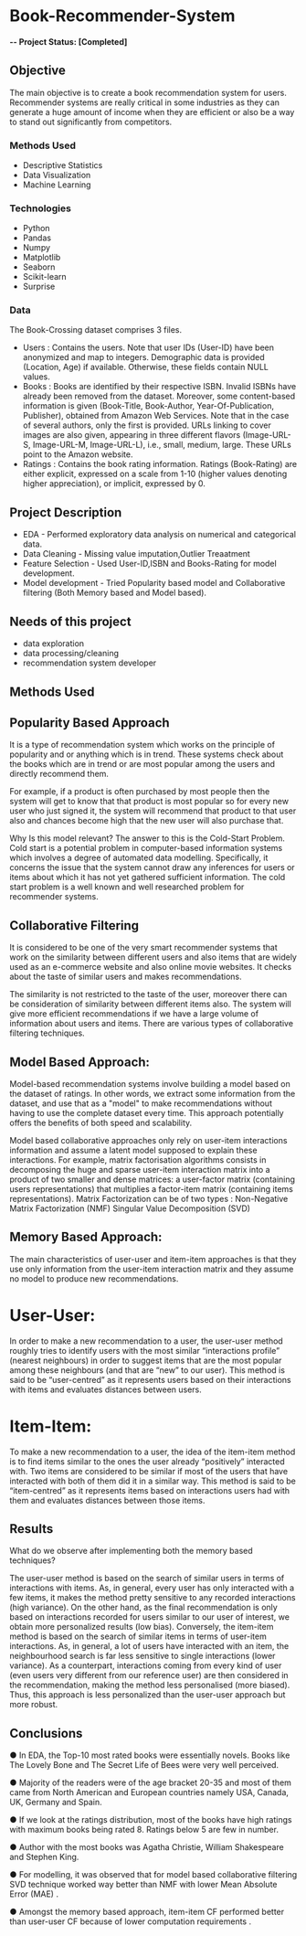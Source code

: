 # Book-Recommender-System
#### -- Project Status: [Completed]

## Objective<br>
The main objective is to create a book recommendation system for users. Recommender systems are really critical in some industries as they can generate a huge
amount of income when they are efficient or also be a way to stand out significantly from competitors. 


### Methods Used
* Descriptive Statistics
* Data Visualization
* Machine Learning


### Technologies
* Python
* Pandas
* Numpy
* Matplotlib
* Seaborn
* Scikit-learn
* Surprise

### Data
The Book-Crossing dataset comprises 3 files.
* Users : 
Contains the users. Note that user IDs (User-ID) have been anonymized and map to
integers. Demographic data is provided (Location, Age) if available. Otherwise, these
fields contain NULL values.
* Books : 
Books are identified by their respective ISBN. Invalid ISBNs have already been removed
from the dataset. Moreover, some content-based information is given (Book-Title,
Book-Author, Year-Of-Publication, Publisher), obtained from Amazon Web
Services. Note that in the case of several authors, only the first is provided. URLs linking
to cover images are also given, appearing in three different flavors (Image-URL-S,
Image-URL-M, Image-URL-L), i.e., small, medium, large. These URLs point to the
Amazon website.
* Ratings :
Contains the book rating information. Ratings (Book-Rating) are either explicit,
expressed on a scale from 1-10 (higher values denoting higher appreciation), or implicit,
expressed by 0.

## Project Description
* EDA - Performed exploratory data analysis on numerical and categorical data.
* Data Cleaning - Missing value imputation,Outlier Treaatment
* Feature Selection - Used User-ID,ISBN and Books-Rating for model development.
* Model development - Tried Popularity based model and Collaborative filtering (Both Memory based and Model based).


## Needs of this project

- data exploration
- data processing/cleaning
- recommendation system developer

## Methods Used

## Popularity Based Approach

It is a type of recommendation system which works on the principle of popularity and or anything which is in trend. These systems check about the books which are in trend or are most popular among the users and directly recommend them.

For example, if a product is often purchased by most people then the system will get to know that that product is most popular so for every new user who just signed it, the system will recommend that product to that user also and chances become high that the new user will also purchase that. 

Why Is  this  model relevant?
The answer to this is the Cold-Start Problem. Cold start is a potential problem in computer-based information systems which involves a degree of automated data modelling. Specifically, it concerns the issue that the system cannot draw any inferences for users or items about which it has not yet gathered sufficient information. The cold start problem is a well known and well researched problem for recommender systems. 

## Collaborative Filtering

It is considered to be one of the very smart recommender systems that work on the similarity between different users and also items that are widely used as an e-commerce website and also online movie websites. It checks about the taste of similar users and makes recommendations. 
 
The similarity is not restricted to the taste of the user, moreover there can be consideration of similarity between different items also. The system will give more efficient recommendations if we have a large volume of information about users and items. There are various types of collaborative filtering techniques.

## Model Based Approach:

Model-based recommendation systems involve building a model based on the dataset of ratings. In other words, we extract some information from the dataset, and use that as a "model" to make recommendations without having to use the complete dataset every time. This approach potentially offers the benefits of both speed and scalability.

Model based collaborative approaches only rely on user-item interactions information and assume a latent model supposed to explain these interactions. For example, matrix factorisation algorithms consists in decomposing the huge and sparse user-item interaction matrix into a product of two smaller and dense matrices: a user-factor matrix (containing users representations) that multiplies a factor-item matrix (containing items representations).
Matrix Factorization can be of two types :
Non-Negative Matrix Factorization (NMF)
Singular Value Decomposition (SVD)

## Memory Based Approach:

The main characteristics of user-user and item-item approaches is that they use only information from the user-item interaction matrix and they assume no model to produce new recommendations.


# User-User:

In order to make a new recommendation to a user, the user-user method roughly tries to identify users with the most similar “interactions profile” (nearest neighbours) in order to suggest items that are the most popular among these neighbours (and that are “new” to our user). This method is said to be “user-centred” as it represents users based on their interactions with items and evaluates distances between users.

# Item-Item:

To make a new recommendation to a user, the idea of the item-item method is to find items similar to the ones the user already “positively” interacted with. Two items are considered to be similar if most of the users that have interacted with both of them did it in a similar way. This method is said to be “item-centred” as it represents items based on interactions users had with them and evaluates distances between those items.


## Results

What do we observe after implementing both the memory based techniques?

The user-user method is based on the search of similar users in terms of interactions with items. As, in general, every user has only interacted with a few items, it makes the method pretty sensitive to any recorded interactions (high variance). On the other hand, as the final recommendation is only based on interactions recorded for users similar to our user of interest, we obtain more personalized results (low bias).
Conversely, the item-item method is based on the search of similar items in terms of user-item interactions. As, in general, a lot of users have interacted with an item, the neighbourhood search is far less sensitive to single interactions (lower variance). As a counterpart, interactions coming from every kind of user (even users very different from our reference user) are then considered in the recommendation, making the method less personalised (more biased). Thus, this approach is less personalized than the user-user approach but more robust.

## Conclusions
●	In EDA, the Top-10 most rated books were essentially novels. Books like The Lovely Bone and The Secret Life of Bees were very well perceived.

●	Majority of the readers were of the age bracket 20-35 and most of them came from North American and European countries namely USA, Canada, UK, Germany and Spain.

●	If we look at the ratings distribution, most of the books have high ratings with maximum books being rated 8. Ratings below 5 are few in number.

●	Author with the most books was Agatha Christie, William Shakespeare and Stephen King.

●	For modelling, it was observed that for model based collaborative filtering SVD technique worked way better than NMF with lower Mean Absolute Error (MAE) .

●	Amongst the memory based approach, item-item CF performed better than user-user CF because of lower computation requirements .

